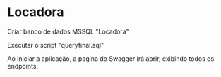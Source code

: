 # Locadora
Criar banco de dados MSSQL "Locadora" 

Executar o script "queryfinal.sql"

Ao iniciar a aplicação, a pagina do Swagger irá abrir, exibindo todos os endpoints.
